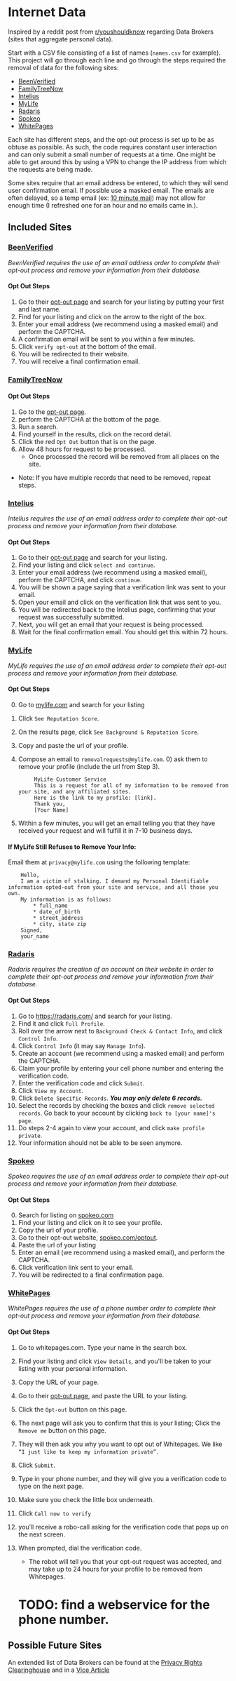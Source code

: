 # Internet Data

Inspired by a reddit post from [r/youshouldknow](https://old.reddit.com/r/YouShouldKnow/comments/8tf6pq/ysk_that_online_databases_that_collect_your/) regarding Data Brokers (sites that aggregate personal data). 

Start with a CSV file consisting of a list of names (`names.csv` for example). 
This project will go through each line and go through the steps required the removal of data for the following sites:
* [BeenVerified](#BeenVerified)
* [FamilyTreeNow](#FamilyTreeNow)
* [Intelius](#Intelius)
* [MyLife](#MyLife)
* [Radaris](#Radaris)
* [Spokeo](#Spokeo)
* [WhitePages](#WhitePages)

Each site has different steps, and the opt-out process is  set up to be as obtuse as possible. As such, the code requires constant user interaction and can only submit a small number of requests at a time.
One might be able to get around this by using a VPN to change the IP address from which the requests are being made.

Some sites require that an email address be entered, to which they will send user confirmation email.
If possible use a masked email. The emails are often delayed, so a temp email (ex: [10 minute mail](https://10minutemail.com/10MinuteMail/index.html)) may not allow for enough time (I refreshed one for an hour and no emails came in.).     

## Included Sites
### [BeenVerified](https://www.beenverified.com/)

<i>BeenVerified requires the use of an email address order to complete their opt-out process and remove your information from their database.</i>

#### Opt Out Steps
1) Go to their [opt-out page](https://www.beenverified.com/f/optout/search) and search for your listing by putting your first and last name.
0) Find for your listing and click on the arrow to the right of the box.
0) Enter your email address (we recommend using a masked email) and perform the CAPTCHA.
0) A confirmation email will be sent to you within a few minutes.
0) Click `verify opt-out` at the bottom of the email.
0) You will be redirected to their website.
0) You will receive a final confirmation email.
    
### [FamilyTreeNow](https://www.familytreenow.com)

#### Opt Out Steps
1) Go to the [opt-out page](https://www.familytreenow.com/optout/beginoptout).
0) perform the CAPTCHA at the bottom of the page.
0) Run a search.
0) Find yourself in the results, click on the record detail.
0) Click the red `Opt Out` button that is on the page.
0) Allow 48 hours for request to be processed.
    * Once processed the record will be removed from all places on the site.
* Note: If you have multiple records that need to be removed, repeat steps.
### [Intelius](https://www.intelius.com/)

<i>Intelius requires the use of an email address order to complete their opt-out process and remove your information from their database.</i>

#### Opt Out Steps
1) Go to their [opt-out page](http://intelius.com/optout) and search for your listing.
0) Find your listing and click `select and continue`.
0) Enter your email address (we recommend using a masked email), perform the CAPTCHA, and click `continue`.
0) You will be shown a page saying that a verification link was sent to your email.
0) Open your email and click on the verification link that was sent to you.
0) You will be redirected back to the Intelius page, confirming that your request was successfully submitted.
0) Next, you will get an email that your request is being processed.
0) Wait for the final confirmation email. You should get this within 72 hours.
               
### [MyLife](https://www.mylife.com/)

<i>MyLife requires the use of an email address order to complete their opt-out process and remove your information from their database.</i>

#### Opt Out Steps

0) Go to [mylife.com](https://www.mylife.com/) and search for your listing
0) Click `See Reputation Score`.
0) On the results page, click `See Background & Reputation Score`.
0) Copy and paste the url of your profile.
0) Compose an email to `removalrequests@mylife.com`.
    0) ask them to remove your profile (include the url from Step 3).

            MyLife Customer Service
            This is a request for all of my information to be removed from your site, and any affiliated sites.
            Here is the link to my profile: [link].
            Thank you,
            [Your Name]
0) Within a few minutes, you will get an email telling you that they have received your request and will fulfill it in 7-10 business days. 

#### If MyLife Still Refuses to Remove Your Info:
Email them at `privacy@mylife.com` using the following template:
        
        Hello,
        I am a victim of stalking. I demand my Personal Identifiable information opted-out from your site and service, and all those you own.
        My information is as follows:
            * full_name
            * date_of_birth
            * street_address
            * city, state zip
        Signed,
        your_name

    
### [Radaris](https://radaris.com)

<i>Radaris requires the creation of an account on their website in order to complete their opt-out process and remove your information from their database.</i>

#### Opt Out Steps
1) Go to https://radaris.com/ and search for your listing.
0) Find it and click `Full Profile`.
0) Roll over the arrow next to `Background Check & Contact Info`, and click `Control Info`.
0) Click `Control Info` (it may say `Manage Info`).
0) Create an account (we recommend using a masked email) and perform the CAPTCHA.
0) Claim your profile by entering your cell phone number and entering the verification code.
0) Enter the verification code and click `Submit`.
0) Click `View my Account`.
0) Click `Delete Specific Records`.  <b><i>You may only delete 6 records.</i></b>
0) Select the records by checking the boxes and click `remove selected records`.  Go back to your account by clicking `back to [your name]'s page`.
0) Do steps 2-4 again to view your account, and click `make profile private`.
0) Your information should not be able to be seen anymore.
    
### [Spokeo](https://www.spokeo.com/)

<i>Spokeo requires the use of an email address order to complete their opt-out process and remove your information from their database.</i>

#### Opt Out Steps
0) Search for listing on [spokeo.com](https://www.spokeo.com/)
0) Find your listing and click on it to see your profile.
0) Copy the url of your profile.
0) Go to their opt-out website, [spokeo.com/optout](https://www.spokeo.com/optout).
0) Paste the url of your listing
0) Enter an email (we recommend using a masked email), and perform the CAPTCHA.
0) Click verification link sent to your email.
0) You will be redirected to a final confirmation page.
    
### [WhitePages](https://www.whitepages.com/)

<i>WhitePages requires the use of a phone number order to complete their opt-out process and remove your information from their database.</i>

#### Opt Out Steps
1) Go to whitepages.com. Type your name in the search box.
0) Find your listing and click `View Details`, and you'll be taken to your listing with your personal information.
0) Copy the URL of your page.
0) Go to their [opt-out page](https://www.whitepages.com/suppression_requests), and paste the URL to your listing.
0) Click the `Opt-out` button on this page.
0) The next page will ask you to confirm that this is your listing;  Click the `Remove me` button on this page.
0) They will then ask you why you want to opt out of Whitepages.  We like `“I just like to keep my information private”`.
0) Click `Submit`.
0) Type in your phone number, and they will give you a verification code to type on the next page.
0) Make sure you check the little box underneath.
0) Click `Call now to verify`
0) you’ll receive a robo-call asking for the verification code that pops up on the next screen.
0) When prompted, dial the verification code.
    * The robot will tell you that your opt-out request was accepted, and may take up to 24 hours for your profile to be removed from Whitepages.


    # TODO: find a webservice for the phone number.  
   
   
## Possible Future Sites


An extended list of Data Brokers can be found at the [Privacy Rights Clearinghouse](https://www.privacyrights.org/data-brokers) and in a [Vice Article](https://www.vice.com/en/article/ne9b3z/how-to-get-off-data-broker-and-people-search-sites)
